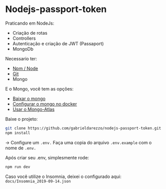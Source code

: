 # Nodejs-passport-token

Praticando em NodeJs:
* Criação de rotas   
* Controllers  
* Autenticação e criação de JWT (Passaport)   
* MongoDb   
  
Necessario ter:  
* [Npm / Node](https://nodejs.org/en/download/)  
* [Git](https://git-scm.com/downloads)  
* Mongo


E o Mongo, você tem as opções:
* [Baixar o mongo](https://www.mongodb.com/download-center)  
* [Configurar o mongo no docker](https://github.com/gabrieldarezzo/nodejs-curso#install-docker-windows-10-professional-editionmode)  
* [Usar o Mongo-Atlas](https://www.mongodb.com/cloud/atlas)  


Baixe o projeto:
```bash
git clone https://github.com/gabrieldarezzo/nodejs-passport-token.git
npm install 
```

-> Configure um `.env.`
Faça uma copia do arquivo `.env.example` com o nome de `.env.`


Após criar seu .env, simplesmente rode:
```bash
npm run dev
```

Caso você utilize o Insomnia, deixei o configurado aqui:
`docs/Insomnia_2019-09-14.json`


